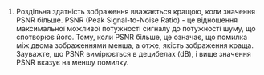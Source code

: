 1. Роздільна здатність зображення вважається кращою, коли значення PSNR більше. PSNR (Peak Signal-to-Noise Ratio) - це відношення максимальної можливої потужності сигналу до потужності шуму, що спотворює його. Тому, коли PSNR більше, це означає, що помилка між двома зображеннями менша, а отже, якість зображення краща. Зауважте, що PSNR вимірюється в децибелах (dB), і вище значення PSNR вказує на меншу помилку.
